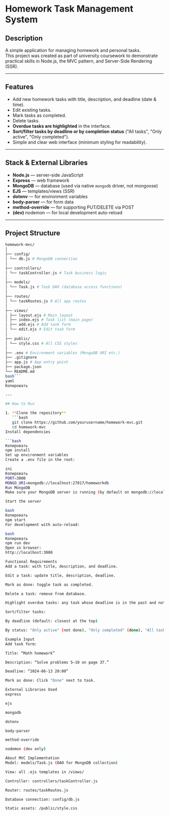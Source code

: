 # Homework Task Management System

## Description

A simple application for managing homework and personal tasks.  
This project was created as part of university coursework to demonstrate practical skills in Node.js, the MVC pattern, and Server-Side Rendering (SSR).

---

## Features

- Add new homework tasks with title, description, and deadline (date & time).
- Edit existing tasks.
- Mark tasks as completed.
- Delete tasks.
- **Overdue tasks are highlighted** in the interface.
- **Sort/filter tasks by deadline or by completion status** ("All tasks", "Only active", "Only completed").
- Simple and clear web interface (minimum styling for readability).

---

## Stack & External Libraries

- **Node.js** — server-side JavaScript
- **Express** — web framework
- **MongoDB** — database (used via native `mongodb` driver, not mongoose)
- **EJS** — templates/views (SSR)
- **dotenv** — for environment variables
- **body-parser** — for form data
- **method-override** — for supporting PUT/DELETE via POST
- **(dev)** nodemon — for local development auto-reload

---

## Project Structure
```bash
homework-mvc/
│
├── config/
│ └── db.js # MongoDB connection
│
├── controllers/
│ └── taskController.js # Task business logic
│
├── models/
│ └── Task.js # Task DAO (database access functions)
│
├── routes/
│ └── taskRoutes.js # All app routes
│
├── views/
│ ├── layout.ejs # Main layout
│ ├── index.ejs # Task list (main page)
│ ├── add.ejs # Add task form
│ └── edit.ejs # Edit task form
│
├── public/
│ └── style.css # All CSS styles
│
├── .env # Environment variables (MongoDB URI etc.)
├── .gitignore
├── app.js # App entry point
├── package.json
└── README.md
bash```
yaml
Копировать

---

## How to Run

1. **Clone the repository**  
   ```bash
   git clone https://github.com/yourusername/homework-mvc.git
   cd homework-mvc
Install dependencies

```bash
Копировать
npm install
Set up environment variables
Create a .env file in the root:

ini
Копировать
PORT=3000
MONGO_URI=mongodb://localhost:27017/homeworkdb
Run MongoDB
Make sure your MongoDB server is running (by default on mongodb://localhost:27017).

Start the server

bash
Копировать
npm start
For development with auto-reload:

bash
Копировать
npm run dev
Open in browser:
http://localhost:3000

Functional Requirements
Add a task: with title, description, and deadline.

Edit a task: update title, description, deadline.

Mark as done: toggle task as completed.

Delete a task: remove from database.

Highlight overdue tasks: any task whose deadline is in the past and not completed is visually marked.

Sort/filter tasks:

By deadline (default: closest at the top)

By status: "Only active" (not done), "Only completed" (done), "All tasks" (default).

Example Input
Add task form:

Title: “Math homework”

Description: “Solve problems 5–10 on page 37.”

Deadline: “2024-06-13 20:00”

Mark as done: Click "Done" next to task.

External Libraries Used
express

ejs

mongodb

dotenv

body-parser

method-override

nodemon (dev only)

About MVC Implementation
Model: models/Task.js (DAO for MongoDB collection)

View: all .ejs templates in /views/

Controller: controllers/taskController.js

Router: routes/taskRoutes.js

Database connection: config/db.js

Static assets: /public/style.css


